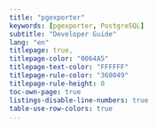 ```yaml
---
title: "pgexporter"
keywords: [pgexporter, PostgreSQL]
subtitle: "Developer Guide"
lang: "en"
titlepage: true,
titlepage-color: "0064A5"
titlepage-text-color: "FFFFFF"
titlepage-rule-color: "360049"
titlepage-rule-height: 0
toc-own-page: true
listings-disable-line-numbers: true
table-use-row-colors: true
...
```

